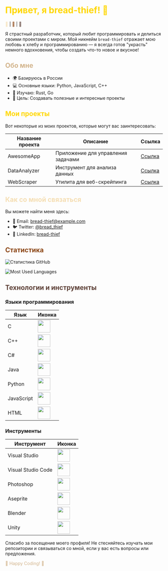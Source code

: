 # <span style="color: #FFD700;">Привет, я bread-thief! 👋</span>

<span style="color: #F5DEB3;">🍞</span> | <span style="color: #8B4513;">🥖</span> | <span style="color: #5D4037;">🍕</span>

Я страстный разработчик, который любит программировать и делиться своими проектами с миром. Мой никнейм `bread-thief` отражает мою любовь к хлебу и программированию — я всегда готов "украсть" немного вдохновения, чтобы создать что-то новое и вкусное!

## <span style="color: #D2B48C;">Обо мне</span>

- 🌍 Базируюсь в России
- 💻 Основные языки: Python, JavaScript, C++
- 🔭 Изучаю: Rust, Go
- 🎯 Цель: Создавать полезные и интересные проекты

## <span style="color: #FFD700;">Мои проекты</span>

Вот некоторые из моих проектов, которые могут вас заинтересовать:

| Название проекта | Описание | Ссылка |
|-------------------|----------|--------|
| AwesomeApp        | Приложение для управления задачами | [Ссылка](https://github.com/bread-thief/AwesomeApp) |
| DataAnalyzer      | Инструмент для анализа данных | [Ссылка](https://github.com/bread-thief/DataAnalyzer) |
| WebScraper        | Утилита для веб-скрейпинга | [Ссылка](https://github.com/bread-thief/WebScraper) |

## <span style="color: #F5DEB3;">Как со мной связаться</span>

Вы можете найти меня здесь:

- 📧 Email: bread-thief@example.com
- 🐦 Twitter: [@bread_thief](https://twitter.com/bread_thief)
- 💼 LinkedIn: [bread-thief](https://www.linkedin.com/in/bread-thief)

## <span style="color: #8B4513;">Статистика</span>

![Статистика GitHub](https://github-readme-stats.vercel.app/api?username=bread-thief&show_icons=true&bg_color=000000&text_color=FF8400&title_color=FF8400&icon_color=F5DEB3)

![Most Used Languages](https://github-readme-stats.vercel.app/api/top-langs/?username=bread-thief&layout=compact&bg_color=000000&text_color=FF8400&title_color=FF8400)

## <span style="color: #5D4037;">Технологии и инструменты</span>

### Языки программирования

| Язык       | Иконка                                                                                     |
|------------|-------------------------------------------------------------------------------------------|
| C          | <img src="https://cdn.jsdelivr.net/gh/devicons/devicon/icons/c/c-original.svg" width="40" height="40"/> |
| C++        | <img src="https://cdn.jsdelivr.net/gh/devicons/devicon/icons/cplusplus/cplusplus-original.svg" width="40" height="40"/> |
| C#         | <img src="https://cdn.jsdelivr.net/gh/devicons/devicon/icons/csharp/csharp-original.svg" width="40" height="40"/> |
| Java       | <img src="https://cdn.jsdelivr.net/gh/devicons/devicon/icons/java/java-original.svg" width="40" height="40"/> |
| Python     | <img src="https://cdn.jsdelivr.net/gh/devicons/devicon/icons/python/python-original.svg" width="40" height="40"/> |
| JavaScript | <img src="https://cdn.jsdelivr.net/gh/devicons/devicon/icons/javascript/javascript-original.svg" width="40" height="40"/> |
| HTML       | <img src="https://cdn.jsdelivr.net/gh/devicons/devicon/icons/html5/html5-original.svg" width="40" height="40"/> |

### Инструменты

| Инструмент         | Иконка                                                                                     |
|--------------------|-------------------------------------------------------------------------------------------|
| Visual Studio      | <img src="https://cdn.jsdelivr.net/gh/devicons/devicon/icons/visualstudio/visualstudio-plain.svg" width="40" height="40"/> |
| Visual Studio Code | <img src="https://cdn.jsdelivr.net/gh/devicons/devicon/icons/vscode/vscode-original.svg" width="40" height="40"/> |
| Photoshop          | <img src="https://cdn.jsdelivr.net/gh/devicons/devicon/icons/photoshop/photoshop-plain.svg" width="40" height="40"/> |
| Aseprite           | <img src="https://cdn.jsdelivr.net/gh/devicons/devicon/icons/aseprite/aseprite-original.svg" width="40" height="40"/> |
| Blender            | <img src="https://cdn.jsdelivr.net/gh/devicons/devicon/icons/blender/blender-original.svg" width="40" height="40"/> |
| Unity              | <img src="https://cdn.jsdelivr.net/gh/devicons/devicon/icons/unity/unity-original.svg" width="40" height="40"/> |

Спасибо за посещение моего профиля! Не стесняйтесь изучать мои репозитории и связываться со мной, если у вас есть вопросы или предложения.

<span style="color: #D2B48C;">🍞 Happy Coding! 🍞</span>
